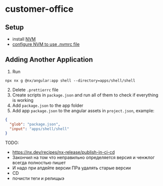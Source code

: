 # customer-office

## Setup

- install [NVM](https://github.com/nvm-sh/nvm)
- [configure NVM to use .nvmrc file](https://github.com/nvm-sh/nvm?tab=readme-ov-file#calling-nvm-use-automatically-in-a-directory-with-a-nvmrc-file)

## Adding Another Application

1. Run

```shell
npx nx g @nx/angular:app shell --directory=apps/shell/shell
```

2. Delete `.prettierrc` file
3. Create scripts in `package.json` and run all of them to check if everything is working
4. Add `package.json` to the app folder
5. Add app `package.json` to the angular assets in `project.json`, example:

```json
{
  "glob": "package.json",
  "input": "apps/shell/shell"
}
```


TODO:
- https://nx.dev/recipes/nx-release/publish-in-ci-cd
- Закончил на том что неправильно определяется версия и ченжлог всегда полностью пишет
- И надо при апдейте версии ПРа удалять старые версии 
- CD
- почисти теги и релищыэ
